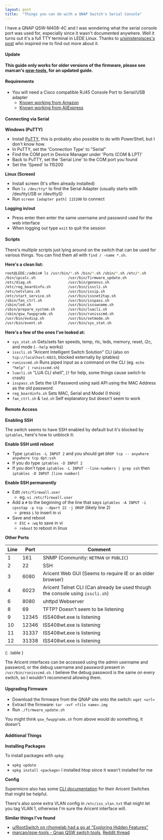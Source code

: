 ```yaml
---
layout: post
title:  "Things you can do with a QNAP Switch's Serial Console"
---
```


I have a QNAP QSW-M408-4C and I was wondering what the serial console port was used for, especially since it wasn't documented anywhere. Well it turns out it's a full TTY terminal in LEDE Linux.<!--more--> Thanks to [u/sinisterpisces's post](https://www.reddit.com/r/qnap/comments/ofv6ge/qswm21082c_console_port_do_i_need_a_special_usb/) who inspired me to find out more about it.

#### Update
**This guide only works for older versions of the firmware, please see marcan's [qsw-tools](https://github.com/marcan/qsw-tools), for an updated guide.**

#### Requirements
* You will need a Cisco compatible RJ45 Console Port to Serial/USB adapter
	* [Known working from Amazon](https://www.amazon.com/gp/product/B075V1RGQK/)
	* [Known working from AliExpress](https://www.aliexpress.com/item/1005002029338638.html)

#### Connecting via Serial
**Windows (PuTTY)**

* Install [PuTTY](https://www.putty.org/), this is probably also possible to do with PowerShell, but I don't know how.
* In PuTTY, set the 'Connection Type' to "Serial"
* Find the COM port in Device Manager under 'Ports (COM & LPT)'
* Back to PuTTY, set the 'Serial Line' to the COM port you found
* Set the 'Speed' to 115200

**Linux (Screen)**

* Install screen (It's often already installed)
* Run `ls /dev/tty*` to find the Serial Adapter (usually starts with /dev/ttyUSB or /dev/ttyS)
* Run `screen [adapter path] 115200` to connect

**Logging in/out**

* Press enter then enter the same username and password used for the web interface
* When logging out type `exit` to quit the session

#### Scripts
There's multiple scripts just lying around on the switch that can be used for various things. You can find them all with `find / -name *.sh`.

**Here's a clean list:**

```sh
root@LEDE:/admin# ls /usr/bin/*.sh /bin/*.sh /sbin/*.sh /etc/*.sh
/bin/ipcalc.sh               /usr/bin/firmware_update.sh
/etc/diag.sh                 /usr/bin/genenvs.sh
/etc/reg_boardinfo.sh        /usr/bin/isscli.sh
/etc/setvlans.sh             /usr/bin/issip.sh
/etc/start_service.sh        /usr/bin/issnet2tap.sh
/sbin/fan_ctrl.sh            /usr/bin/isspass.sh
/sbin/led.sh                 /usr/bin/issswname.sh
/sbin/prepare_system.sh      /usr/bin/luacli.sh
/sbin/qsw_fwupgrade.sh       /usr/bin/runisscmd.sh
/usr/bin/evdisp.sh           /usr/bin/setmode.sh
/usr/bin/event.sh            /usr/bin/sys_stat.sh
```

**Here's a few of the ones I've looked at:**

* `sys_stat.sh` Gets/sets fan speeds, temp, rtc, leds, memory, reset, i2c, and mode (`--help` works)
* `isscli.sh` "Aricent Intelligent Switch Solution" CLI (also on `tcp://localhost:6023`, blocked externally by iptables)
* `runisscmd.sh` Runs piped input as a command on the CLI (eg. `echo "help" | runisscmd.sh`)
* `luacli.sh` "LUA CLI shell", (`?` for help, some things cause switch to crash)
* `isspass.sh` Sets the UI Password using said API using the MAC Address as the old password
* `reg_boardinfo.sh` Sets MAC, Serial and Model (I think)
* `fan_ctrl.sh` & `led.sh` Self explanatory but doesn't seem to work

#### Remote Access
**Enabling SSH**

The switch seems to have SSH enabled by default but it's blocked by `iptables`, here's how to unblock it:

**Enable SSH until reboot**

* Type `iptables -L INPUT 2` and you should get `DROP tcp -- anywhere anywhere tcp dpt:ssh`
* If you do type `iptables -D INPUT 2`
* If you don't type `iptables -L INPUT --line-numbers | grep ssh` then `iptables -D INPUT [line number]`

**Enable SSH permanently**

* Edit `/etc/firewall.user`
	* eg. `vi /etc/firewall.user`
* Add a `#` to the beginning of the line that says `iptables -A INPUT -i cpsstap -p tcp --dport 22 -j DROP` (likely line 2)
	* press `i` to insert in vi
* Save and reboot
	* `ESC` + `:wq` to save in vi
	* `reboot` to reboot in linux

**Other Ports**

|Line|Port|Comment|
|---|---|---|
|1|161|SNMP (Community: `NETMAN` or `PUBLIC`)|
|2|22|SSH|
|3|6080|Aricent Web GUI (Seems to require IE or an older browser)|
|4|6023|Aricent Telnet CLI (Can already be used though the console using `isscli.sh`)|
|6|8080|uhttpd Webserver|
|8|69|TFTP? Doesn't seem to be listening|
|9|12345|ISS408wt.exe is listening|
|10|12346|ISS408wt.exe is listening|
|11|31337|ISS408wt.exe is listening|
|12|31338|ISS408wt.exe is listening|
{: .table }

The Aricent interfaces can be accessed using the admin username and password, or the debug username and password present in `/usr/bin/runisscmd.sh`. I believe the debug password is the same on every switch, so I wouldn't recommend allowing them.

#### Upgrading Firmware
* Download the firmware from the QNAP site onto the switch: `wget <url>`
* Extract the firmware: `tar -xvf <file name>.img`
* Run `./firmware_update.sh`

You might think `qsw_fwupgrade.sh` from above would do something, it doesn't.

#### Additional Things
**Installing Packages**

To install packages with `opkg`:
* `opkg update`
* `opkg install <package>` I installed htop since it wasn't installed for me

**Config**

Supermicro also has some [CLI documentation](https://www.supermicro.com/manuals/network/smc_switches_cli_manual.pdf) for their Aricent Switches that might be helpful.

There's also some extra VLAN config in `/etc/iss_vlan.txt` that might let you tag VLAN 1, otherwise I'm sure the Aricent interface will.

**Similar things I've found**

* [u/RootSwitch on r/homelab had a go at "Exploring Hidden Features"](https://www.reddit.com/r/homelab/comments/p4czkr/exploring_hidden_features_of_qnap_qswm21082s/)
* [marcan/qsw-tools - Qnap QSW switch tools](https://github.com/marcan/qsw-tools), [Reddit thread](https://www.reddit.com/r/qnap/comments/13jv5nc/qswtools_full_management_cli_on_qnap_switches/)
